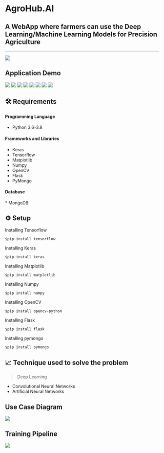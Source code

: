 # AgroHub.AI

<h2>A WebApp where farmers can use the Deep Learning/Machine
Learning Models for Precision Agriculture</h2>

<hr>

<img src="https://github.com/Hemanthghs/AgroHub.AI/blob/main/Demo%20Screenshots/home.png">

<h2>Application Demo</h2>
<img src="https://github.com/Hemanthghs/AgroHub.AI/blob/main/Demo%20Screenshots/login.png">

<img src="https://github.com/Hemanthghs/AgroHub.AI/blob/main/Demo%20Screenshots/home.png">

<img src="https://github.com/Hemanthghs/AgroHub.AI/blob/main/Demo%20Screenshots/features.png">

<img src="https://github.com/Hemanthghs/AgroHub.AI/blob/main/Demo%20Screenshots/leaf_disease_detection.png">

<img src="https://github.com/Hemanthghs/AgroHub.AI/blob/main/Demo%20Screenshots/crop_recommendation.png">

<img src="https://github.com/Hemanthghs/AgroHub.AI/blob/main/Demo%20Screenshots/forum.png">

<img src="https://github.com/Hemanthghs/AgroHub.AI/blob/main/Demo%20Screenshots/ask_query.png">

<img src="https://github.com/Hemanthghs/AgroHub.AI/blob/main/Demo%20Screenshots/answer_query.png">
  
  <h2>🛠️ Requirements</h2>

  <h4>Programming Language</h4>
  
*   Python 3.6-3.8
  <h4>Frameworks and Libraries</h4>
  
*   Keras
*   Tensorflow
*   Matplotlib 
*   Numpy 
*   OpenCV 
*   Flask
*   PyMongo
  
<h4>Database</h4>
*   MongoDB
 
  <h2>⚙️ Setup</h2>
  
  Installing Tensorflow
  
    $pip install tensorflow
  
  Installing Keras
  
    $pip install keras
  
  Installing Matplotlib
    
    $pip install matplotlib
  
  Installing Numpy
     
    $pip install numpy
 
  Installing OpenCV
  
    $pip install opencv-python
 
  Installing Flask
  
    $pip install flask
   
  Installing pymongo

    $pip install pymongo
  

  
  <h2>📈 Technique used to solve the problem</h2>
  
  >   Deep Learning
  
  *   Convolutional Neural Networks
  *   Artificial Neural Networks
 
  <h2>Use Case Diagram</h2>
<img src="https://github.com/Hemanthghs/AgroHub.AI/blob/main/Demo%20Screenshots/use_case_diagram.png">
 
 <h2> Training Pipeline</h2>
<img src="https://github.com/Hemanthghs/Cotton-Leaf-Disease-Detection-using-Deep-Learning/blob/main/readme_imgs/training_pipeline.jpg">


